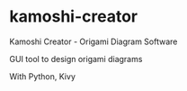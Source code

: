 # kamoshi-creator
Kamoshi Creator - Origami Diagram Software

GUI tool to design origami diagrams

With Python, Kivy
